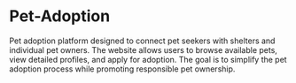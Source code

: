 # Pet-Adoption
Pet adoption platform designed to connect pet seekers with shelters and individual pet owners. The website allows users to browse available pets, view detailed profiles, and apply for adoption. The goal is to simplify the pet adoption process while promoting responsible pet ownership.
